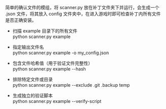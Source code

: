 简单的确认文件的模组，将 scanner.py 放在补丁文件夹下并运行，会生成一个 .json 文件，将其放入 config 文件夹中，在进入游戏时即可检查补丁内所有文件是否正确安装。    
* 扫描 example 目录下的所有文件    
python scanner.py example    
    
* 指定输出文件名    
python scanner.py example -o my_config.json     
    
* 包含文件哈希值（用于验证文件完整性）    
python scanner.py example --hash    
    
* 排除特定文件或目录    
python scanner.py example --exclude .git .backup temp    
    
* 生成独立的验证脚本    
python scanner.py example --verify-script    
